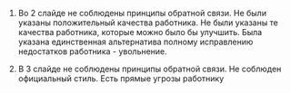 1. Во 2 слайде не соблюдены принципы обратной связи. Не были указаны положительный качества работника. Не были указаны те качества работника, которые можно было бы улучшить. Была указана единственная альтернатива полному исправлению недостатков работника - увольнение.

2. В 3 слайде не соблюдены принципы обратной связи. Не соблюден официальный стиль. Есть прямые угрозы работнику
